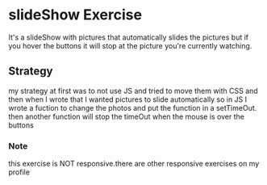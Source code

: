 <h1>slideShow Exercise</h1>
It's a slideShow with pictures that automatically slides the pictures but if you hover the buttons it will stop at the picture you're currently watching.
<h2>Strategy</h2>
my strategy at first was to not use JS and tried to move them with CSS and then when I wrote that I wanted pictures to slide automatically so in JS I wrote a fuction to change the photos and put the function in a setTimeOut. then another function will stop the timeOut when the mouse is over the buttons 
<h3>Note</h3>
this exercise is NOT responsive.there are other responsive exercises on my profile
